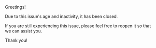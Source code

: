 Greetings!

Due to this issue's age and inactivity, it has been closed.

If you are still experiencing this issue, please feel free to reopen it so that we can assist you.

Thank you!